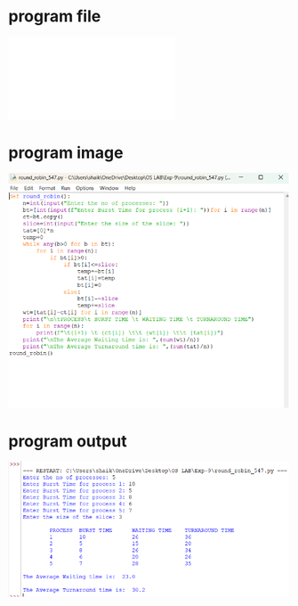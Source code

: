 # program file 
![program file](round_robin_547.py) 

# program image 
![program image](round_robin_program.png)

# program output 
![program output](round_robin_output.png)
